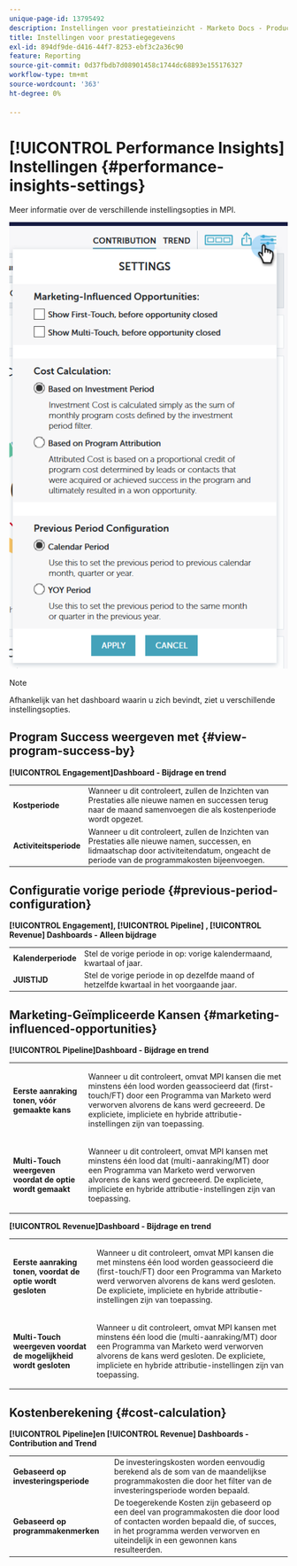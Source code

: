 ```yaml
---
unique-page-id: 13795492
description: Instellingen voor prestatieinzicht - Marketo Docs - Productdocumentatie
title: Instellingen voor prestatiegegevens
exl-id: 894df9de-d416-44f7-8253-ebf3c2a36c90
feature: Reporting
source-git-commit: 0d37fbdb7d08901458c1744dc68893e155176327
workflow-type: tm+mt
source-wordcount: '363'
ht-degree: 0%

---
```


# [!UICONTROL Performance Insights] Instellingen {#performance-insights-settings}

Meer informatie over de verschillende instellingsopties in MPI.

![](assets/1-3.png)

>[!NOTE]
>
>Afhankelijk van het dashboard waarin u zich bevindt, ziet u verschillende instellingsopties.

## Program Success weergeven met {#view-program-success-by}

**[!UICONTROL Engagement]Dashboard - Bijdrage en trend**

<table> 
 <tbody> 
  <tr> 
   <td><strong>Kostperiode</strong></td> 
   <td>Wanneer u dit controleert, zullen de Inzichten van Prestaties alle nieuwe namen en successen terug naar de maand samenvoegen die als kostenperiode wordt opgezet.</td> 
  </tr> 
  <tr> 
   <td><strong>Activiteitsperiode</strong></td> 
   <td>Wanneer u dit controleert, zullen de Inzichten van Prestaties alle nieuwe namen, successen, en lidmaatschap door activiteitendatum, ongeacht de periode van de programmakosten bijeenvoegen.</td> 
  </tr> 
 </tbody> 
</table>

## Configuratie vorige periode {#previous-period-configuration}

**[!UICONTROL Engagement], [!UICONTROL Pipeline] , [!UICONTROL Revenue] Dashboards - Alleen bijdrage**

<table> 
 <tbody> 
  <tr> 
   <td><strong>Kalenderperiode</strong></td> 
   <td>Stel de vorige periode in op: vorige kalendermaand, kwartaal of jaar.</td> 
  </tr> 
  <tr> 
   <td><strong>JUISTIJD</strong></td> 
   <td>Stel de vorige periode in op dezelfde maand of hetzelfde kwartaal in het voorgaande jaar.</td> 
  </tr> 
 </tbody> 
</table>

## Marketing-Geïmpliceerde Kansen {#marketing-influenced-opportunities}

**[!UICONTROL Pipeline]Dashboard - Bijdrage en trend**

<table> 
 <tbody> 
  <tr> 
   <td><strong>Eerste aanraking tonen, vóór gemaakte kans</strong></td> 
   <td><p>Wanneer u dit controleert, omvat MPI kansen die met minstens één lood worden geassocieerd dat (first-touch/FT) door een Programma van Marketo werd verworven alvorens de kans werd gecreeerd. De expliciete, impliciete en hybride attributie-instellingen zijn van toepassing.</p></td> 
  </tr> 
  <tr> 
   <td><strong>Multi-Touch weergeven voordat de optie wordt gemaakt</strong></td> 
   <td><p>Wanneer u dit controleert, omvat MPI kansen met minstens één lood dat (multi-aanraking/MT) door een Programma van Marketo werd verworven alvorens de kans werd gecreeerd. De expliciete, impliciete en hybride attributie-instellingen zijn van toepassing.</p></td> 
  </tr> 
 </tbody> 
</table>

**[!UICONTROL Revenue]Dashboard - Bijdrage en trend**

<table> 
 <tbody> 
  <tr> 
   <td><strong>Eerste aanraking tonen, voordat de optie wordt gesloten</strong></td> 
   <td><p>Wanneer u dit controleert, omvat MPI kansen die met minstens één lood worden geassocieerd die (first-touch/FT) door een Programma van Marketo werd verworven alvorens de kans werd gesloten. De expliciete, impliciete en hybride attributie-instellingen zijn van toepassing.</p></td> 
  </tr> 
  <tr> 
   <td><strong>Multi-Touch weergeven voordat de mogelijkheid wordt gesloten</strong></td> 
   <td><p>Wanneer u dit controleert, omvat MPI kansen met minstens één lood die (multi-aanraking/MT) door een Programma van Marketo werd verworven alvorens de kans werd gesloten. De expliciete, impliciete en hybride attributie-instellingen zijn van toepassing.</p></td> 
  </tr> 
 </tbody> 
</table>

## Kostenberekening {#cost-calculation}

**[!UICONTROL Pipeline]en [!UICONTROL Revenue] Dashboards - Contribution and Trend**

<table> 
 <tbody> 
  <tr> 
   <td><strong>Gebaseerd op investeringsperiode</strong></td> 
   <td>De investeringskosten worden eenvoudig berekend als de som van de maandelijkse programmakosten die door het filter van de investeringsperiode worden bepaald.</td> 
  </tr> 
  <tr> 
   <td><strong>Gebaseerd op programmakenmerken</strong></td> 
   <td>De toegerekende Kosten zijn gebaseerd op een deel van programmakosten die door lood of contacten worden bepaald die, of succes, in het programma werden verworven en uiteindelijk in een gewonnen kans resulteerden.</td> 
  </tr> 
 </tbody> 
</table>
